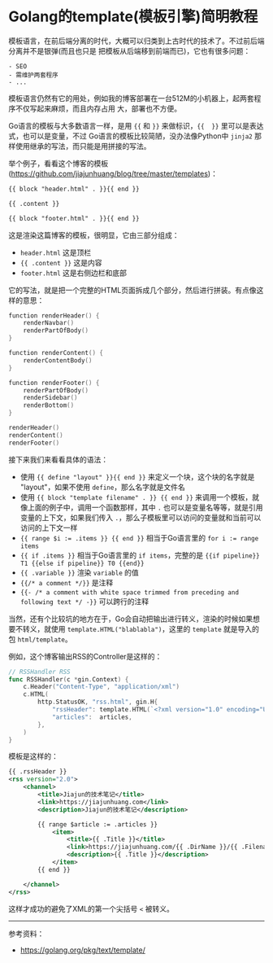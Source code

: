 # Golang的template(模板引擎)简明教程

模板语言，在前后端分离的时代，大概可以归类到上古时代的技术了。不过前后端分离并不是银弹(而且也只是
把模板从后端移到前端而已)，它也有很多问题：

    - SEO
    - 需维护两套程序
    - ...

模板语言仍然有它的用处，例如我的博客部署在一台512M的小机器上，起两套程序不仅写起来麻烦，而且内存占用
大，部署也不方便。

Go语言的模板与大多数语言一样，是用 `{{` 和 `}}` 来做标识，`{{  }}` 里可以是表达式，也可以是变量，不过
Go语言的模板比较简陋，没办法像Python中 `jinja2` 那样使用继承的写法，而只能是用拼接的写法。

举个例子，看看这个博客的模板(https://github.com/jiajunhuang/blog/tree/master/templates)：

```html
{{ block "header.html" . }}{{ end }}

{{ .content }}

{{ block "footer.html" . }}{{ end }}
```

这是渲染这篇博客的模板，很明显，它由三部分组成：

- `header.html` 这是顶栏
- `{{ .content }}` 这是内容
- `footer.html` 这是右侧边栏和底部

它的写法，就是把一个完整的HTML页面拆成几个部分，然后进行拼装。有点像这样的意思：

```go
function renderHeader() {
    renderNavbar()
    renderPartOfBody()
}

function renderContent() {
    renderContentBody()
}

function renderFooter() {
    renderPartOfBody()
    renderSidebar()
    renderBottom()
}

renderHeader()
renderContent()
renderFooter()
```

接下来我们来看看具体的语法：

- 使用 `{{ define "layout" }}{{ end }}` 来定义一个块，这个块的名字就是 "layout"，如果不使用 `define`，那么名字就是文件名
- 使用 `{{ block "template filename" . }} {{ end }}` 来调用一个模板，就像上面的例子中，调用一个函数那样，其中 `.` 也可以是变量名等等，就是引用变量的上下文，如果我们传入 `.`，那么子模板里可以访问的变量就和当前可以访问的上下文一样
- `{{ range $i := .items }} {{ end }}` 相当于Go语言里的 `for i := range items`
- `{{ if .items }}` 相当于Go语言里的 `if items`，完整的是 `{{if pipeline}} T1 {{else if pipeline}} T0 {{end}}`
- `{{ .variable }}` 渲染 `variable` 的值
- `{{/* a comment */}}` 是注释
- `{{- /* a comment with white space trimmed from preceding and following text */ -}}` 可以跨行的注释

当然，还有个比较坑的地方在于，Go会自动把输出进行转义，渲染的时候如果想要不转义，就使用 `template.HTML("blablabla")`，这里的 `template` 就是导入的包 `html/template`。

例如，这个博客输出RSS的Controller是这样的：

```go
// RSSHandler RSS
func RSSHandler(c *gin.Context) {
	c.Header("Content-Type", "application/xml")
	c.HTML(
		http.StatusOK, "rss.html", gin.H{
			"rssHeader": template.HTML(`<?xml version="1.0" encoding="UTF-8"?>`),
			"articles":  articles,
		},
	)
}
```

模板是这样的：

```xml
{{ .rssHeader }}
<rss version="2.0">
    <channel>
        <title>Jiajun的技术笔记</title>
        <link>https://jiajunhuang.com</link>
        <description>Jiajun的技术笔记</description>

        {{ range $article := .articles }}
            <item>
                <title>{{ .Title }}</title>
                <link>https://jiajunhuang.com/{{ .DirName }}/{{ .Filename }}.html</link>
                <description>{{ .Title }}</description>
            </item>
        {{ end }}

    </channel>
</rss>
```

这样才成功的避免了XML的第一个尖括号 `<` 被转义。

---

参考资料：

- https://golang.org/pkg/text/template/

